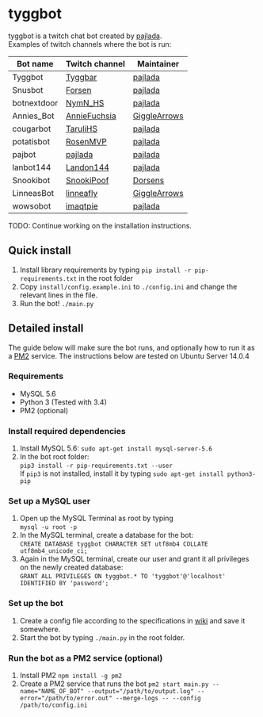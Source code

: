 # tyggbot

tyggbot is a twitch chat bot created by [pajlada](http://twitch.tv/pajlada).  
Examples of twitch channels where the bot is run:

| Bot name  | Twitch channel | Maintainer |
| ---------- | ------ | ----- |
| Tyggbot | [Tyggbar](http://twitch.tv/tyggbar) | [pajlada](http://twitch.tv/pajlada) |
| Snusbot | [Forsen](http://twitch.tv/forsenlol) | [pajlada](http://twitch.tv/pajlada) |
| botnextdoor | [NymN_HS](http://twitch.tv/nymn_hs) | [pajlada](http://twitch.tv/pajlada) |
| Annies_Bot | [AnnieFuchsia](http://twitch.tv/anniefuchsia) | [GiggleArrows](http://twitch.tv/gigglearrows) |
| cougarbot | [TaruliHS](http://twitch.tv/tarulihs) | [pajlada](http://twitch.tv/pajlada) |
| potatisbot | [RosenMVP](http://twitch.tv/rosenmvp) | [pajlada](http://twitch.tv/pajlada) |
| pajbot | [pajlada](http://twitch.tv/pajlada) | [pajlada](http://twitch.tv/pajlada) |
| lanbot144 | [Landon144](http://twitch.tv/landon144) | [pajlada](http://twitch.tv/pajlada) |
| Snookibot | [SnookiPoof](http://twitch.tv/snookipoof) | [Dorsens](http://twitch.tv/dorsens) |
| LinneasBot | [linneafly](http://twitch.tv/linneafly) | [GiggleArrows](http://twitch.tv/gigglearrows) |
| wowsobot | [imaqtpie](http://twitch.tv/imaqtpie) | [pajlada](http://twitch.tv/pajlada) |

TODO: Continue working on the installation instructions.

## Quick install

1. Install library requirements by typing `pip install -r pip-requirements.txt` in the root folder
2. Copy `install/config.example.ini` to `./config.ini` and change the relevant lines in the file.
3. Run the bot! `./main.py`

## Detailed install

The guide below will make sure the bot runs, and optionally how to run it as a [PM2](https://github.com/Unitech/pm2) service. The instructions below are tested on Ubuntu Server 14.0.4

### Requirements
 * MySQL 5.6
 * Python 3 (Tested with 3.4)
 * PM2 (optional)

### Install required dependencies
1. Install MySQL 5.6: `sudo apt-get install mysql-server-5.6`
2. In the bot root folder:<br/>`pip3 install -r pip-requirements.txt --user`<br/>If `pip3` is not installed, install it by typing `sudo apt-get install python3-pip`

### Set up a MySQL user
1. Open up the MySQL Terminal as root by typing<br/>`mysql -u root -p`
2. In the MySQL terminal, create a database for the bot:<br/>`CREATE DATABASE tyggbot CHARACTER SET utf8mb4 COLLATE utf8mb4_unicode_ci;`
3. Again in the MySQL terminal, create our user and grant it all privileges on the newly created database:<br/>`GRANT ALL PRIVILEGES ON tyggbot.* TO 'tyggbot'@'localhost' IDENTIFIED BY 'password';`


### Set up the bot
1. Create a config file according to the specifications in [wiki](https://github.com/pajlada/tyggbot/wiki/Config-File) and save it somewhere.
2. Start the bot by typing `./main.py` in the root folder.

### Run the bot as a PM2 service (optional)
1. Install PM2 `npm install -g pm2`
2. Create a PM2 service that runs the bot `pm2 start main.py --name="NAME_OF_BOT" --output="/path/to/output.log" --error="/path/to/error.out" --merge-logs -- --config /path/to/config.ini`
